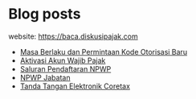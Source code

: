 # Blog posts

website: https://baca.diskusipajak.com

<!-- BLOG-POST-LIST:START -->
- [Masa Berlaku dan Permintaan Kode Otorisasi Baru](https://baca.diskusipajak.com/masa-berlaku-dan-permintaan-kode-otorisasi-baru/)
- [Aktivasi Akun Wajib Pajak](https://baca.diskusipajak.com/aktivasi-akun-wajib-pajak/)
- [Saluran Pendaftaran NPWP](https://baca.diskusipajak.com/saluran-pendaftaran-npwp/)
- [NPWP Jabatan](https://baca.diskusipajak.com/npwp-jabatan/)
- [Tanda Tangan Elektronik Coretax](https://baca.diskusipajak.com/tanda-tangan-elektronik-coretax/)
<!-- BLOG-POST-LIST:END -->

<!--
**kelaspajak/kelaspajak** is a ✨ _special_ ✨ repository because its `README.md` (this file) appears on your GitHub profile.

Here are some ideas to get you started:

- 🔭 I’m currently working on ...
- 🌱 I’m currently learning ...
- 👯 I’m looking to collaborate on ...
- 🤔 I’m looking for help with ...
- 💬 Ask me about ...
- 📫 How to reach me: ...
- 😄 Pronouns: ...
- ⚡ Fun fact: ...
-->
